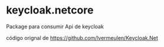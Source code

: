 # keycloak.netcore
Package para consumir Api de keycloak

código orignal de https://github.com/lvermeulen/Keycloak.Net
